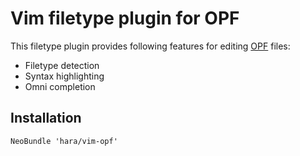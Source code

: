 Vim filetype plugin for OPF
===========================

This filetype plugin provides following features for editing [OPF](http://www.idpf.org/epub/30/spec/epub30-publications.html) files:

* Filetype detection
* Syntax highlighting
* Omni completion

Installation
------------

```viml
NeoBundle 'hara/vim-opf'
```
